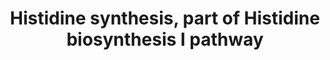 ---
annotations:
- type: Pathway Ontology
  value: classic metabolic pathway
- type: Pathway Ontology
  value: amino acid metabolic pathway
authors:
- Jeffrey Goessens
- DeSl
description: Histidine synthesis, part of Histidine biosynthesis I pathway
last-edited: 2017-07-07
organisms:
- Homo sapiens
redirect_from:
- /index.php/Pathway:WP4014
- /instance/WP4014
schema-jsonld:
- '@context': https://schema.org/
  '@id': https://wikipathways.github.io/pathways/WP4014.html
  '@type': Dataset
  creator:
    '@type': Organization
    name: WikiPathways
  description: Histidine synthesis, part of Histidine biosynthesis I pathway
  keywords:
  - ''
  - Histidinol phosphate phosphatase
  - PhosphoribosylformiminoAICAR-P isomerase
  - 5-phosphoribosylpyrophosphate
  - Imidazoleglycerol-phosphate dehydratase
  - Histidinol
  - Phosphoribosyl-AMP cyclohydrolase
  - Histidinol dehydrogenase
  - Imidazole glycerol phosphate synthase
  - PhosphoribosylformiminoAICAR-phosphate
  - 2-oxoglutarate
  - Glutamine
  - Phosphoribosyl-AMP
  - AICAR
  - Phosphoribosyl-ATP pyrophosphatase
  - Ribose-phosphate diphosphokinase
  - Histidinal
  - Phosphoribulosylformimino-AICAR-P
  - Imidazole-acetol-phosphate
  - Histidine
  - Glutamate
  - Phosphoribosyl-ATP
  - Ribose-5-Phosphate
  - Histidinol-phosphate transaminase
  - Histidinol-phosphate
  - Erythro-imidazole glycerol-phosphate
  - ATP phosphoribosyltransferase
  license: CC0
  name: Histidine synthesis, part of Histidine biosynthesis I pathway
seo: CreativeWork
title: Histidine synthesis, part of Histidine biosynthesis I pathway
wpid: WP4014
---
